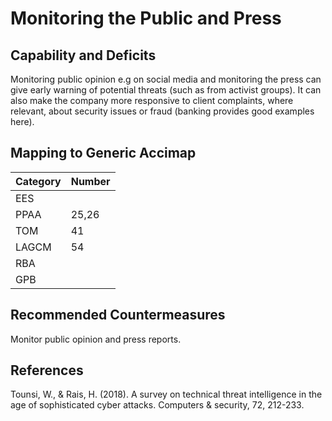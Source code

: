 # Monitoring the Public and Press

## Capability and Deficits
Monitoring public opinion e.g on social media and monitoring the press can give early warning of potential threats (such as from activist groups).  It can also make the
company more responsive to client complaints, where relevant, about security issues or fraud (banking provides good examples here).

## Mapping to Generic Accimap

|Category | Number |
| --- | --- |
|EES     |      |
|PPAA  | 25,26|
|TOM   |41|
|LAGCM |54|
|RBA   ||
|GPB   ||

## Recommended Countermeasures
Monitor public opinion and press reports.


## References
Tounsi, W., & Rais, H. (2018). A survey on technical threat intelligence in the age of sophisticated cyber attacks. Computers & security, 72, 212-233.
